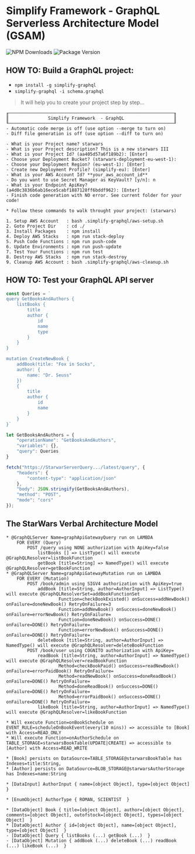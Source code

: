 # Simplify Framework - GraphQL Serverless Architecture Model (GSAM)

![NPM Downloads](https://img.shields.io/npm/dw/simplify-graphql)
![Package Version](https://img.shields.io/github/package-json/v/simplify-framework/graphql?color=green)

## HOW TO: Build a GraphQL project:
- `npm install -g simplify-graphql`
- `simplify-graphql -i schema.graphql`

> It will help you to create your project step by step...

    ╓───────────────────────────────────────────────────────────────╖
    ║               Simplify Framework  - GraphQL                   ║
    ╙───────────────────────────────────────────────────────────────╜
    - Automatic code merge is off (use option --merge to turn on)
    - Diff file generation is off (use option --diff to turn on)

    - What is your Project name? starwars
    - What is your Project description? This is a new starwars III
    - What is your Project Id? (aa405d57a6f189b2): [Enter]
    - Choose your Deployment Bucket? (starwars-deployment-eu-west-1): 
    - Choose your Deployment Region? (eu-west-1): [Enter]
    - Create new Deployment Profile? (simplify-eu): [Enter]
    - What is your AWS Account Id? **your_aws_account_id**
    - Do you want to use Secret Manager as KeyVault? [y/n]: n
    - What is your Endpoint ApiKey? (a4d0c3836b6ab16ece5cabf1887128ff6bddf962): [Enter]
    - Finish code generation with NO error. See current folder for your code!

    * Follow these commands to walk throught your project: (starwars)

    1. Setup AWS Account   : bash .simplify-graphql/aws-setup.sh 
    2. Goto Project Dir    : cd ./ 
    3. Install Packages    : npm install 
    4. Deploy AWS Stacks   : npm run stack-deploy 
    5. Push Code Functions : npm run push-code 
    6. Update Environments : npm run push-update 
    7. Test Your Functions : npm run test 
    8. Destroy AWS Stacks  : npm run stack-destroy 
    9. Cleanup AWS Account : bash .simplify-graphql/aws-cleanup.sh 

## HOW TO: Test your GraphQL API server
```JavaScript
const Queries = `
query GetBooksAndAuthors {
    listBooks {
        title
        author {
            id
            name
            type
        }
    }
}

mutation CreateNewBook {
    addBook(title: "Fox in Socks",
    author: {
        name: "Dr. Seuss"
    })
    {
        title
        author {
            id
            name
        }
    }
}`

let GetBooksAndAuthors = {
    "operationName": "GetBooksAndAuthors",
    "variables": {},
    "query": Queries
}

fetch("https://StarwarServerQuery.../latest/query", {
    "headers": {
        "content-type": "application/json"
    },
    "body": JSON.stringify(GetBooksAndAuthors),
    "method": "POST",
    "mode": "cors"
});
```

## The StarWars Verbal Architecture Model
```
* @GraphQLServer Name=graphApiGatewayQuery run on LAMBDA
    FOR EVERY (Query)
        POST /query using NONE authorization with ApiKey=false
            listBooks [] => ListType() will execute @GraphQLResolver=listBookFunction
            getBook [title=String] => NamedType() will execute @GraphQLResolver=getBookFunction
* @GraphQLServer Name=graphApiGatewayMutation run on LAMBDA
    FOR EVERY (Mutation)
        POST /book/admin using SIGV4 authorization with ApiKey=true
            addBook [title=String, author=AuthorInput] => ListType() will execute @GraphQLResolverSet=addBookFunctionSet
                    Function=checkBookExisted() onSuccess=addNewBook() onFailure=doneNewBook() RetryOnFailure=3
                    Function=addNewBook() onSuccess=doneNewBook() onFailure=errorNewBook() RetryOnFailure=
                    Function=doneNewBook() onSuccess=DONE() onFailure=DONE() RetryOnFailure=
                    Function=errorNewBook() onSuccess=DONE() onFailure=DONE() RetryOnFailure=
            deleteBook [title=String, author=AuthorInput] => NamedType() will execute @GraphQLResolver=deleteBookFunction
        POST /book/user using COGNITO authorization with ApiKey=
            readBook [title=String, author=AuthorInput] => NamedType() will execute @GraphQLResolver=readBookFunction
                    Method=checkBookPaid() onSuccess=readNewBook() onFailure=errorPaidBook() RetryOnFailure=
                    Method=readNewBook() onSuccess=doneReadBook() onFailure=DONE() RetryOnFailure=
                    Method=doneReadBook() onSuccess=DONE() onFailure=DONE() RetryOnFailure=
                    Method=errorPaidBook() onSuccess=DONE() onFailure=DONE() RetryOnFailure=
            likeBook [title=String, author=AuthorInput] => NamedType() will execute @GraphQLResolver=likeBookFunction

* Will execute Function=onBookSchedule on EVENT_RULE=scheduleOnBookEvent(every(10 mins)) => accessible to [Book] with Access=READ_ONLY
* Will execute Function=onAuthorSchedule on TABLE_STORAGE=starwarsBookTable(UPDATE|CREATE) => accessible to [Author] with Access=READ_WRITE

* [Book] persists on DataSource=TABLE_STORAGE@starwarsBookTable has Indexes=title:String,
* [Author] persists on DataSource=BLOB_STORAGE@starwarsAuthorStorage has Indexes=name:String

* [DataInput] AuthorInput { name=[object Object], type=[object Object]  }

* [EnumObject] AuthorType { ROMAN, SCIENTIST  }

* [DataObject] Book { title=[object Object], author=[object Object], comments=[object Object], outofstock=[object Object], types=[object Object]  }
* [DataObject] Author { id=[object Object], name=[object Object], type=[object Object]  }
- [DataObject] Query { listBooks (...) getBook (...)  }
- [DataObject] Mutation { addBook (...) deleteBook (...) readBook (...) likeBook (...)  }
```
